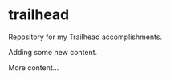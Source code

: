 # trailhead

Repository for my Trailhead accomplishments.

Adding some new content.

More content...
